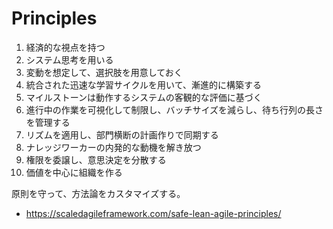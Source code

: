 # Principles

1. 経済的な視点を持つ
2. システム思考を用いる
3. 変動を想定して、選択肢を用意しておく
4. 統合された迅速な学習サイクルを用いて、漸進的に構築する
5. マイルストーンは動作するシステムの客観的な評価に基づく
6. 進行中の作業を可視化して制限し、バッチサイズを減らし、待ち行列の長さを管理する
7. リズムを適用し、部門横断の計画作りで同期する
8. ナレッジワーカーの内発的な動機を解き放つ
9. 権限を委譲し、意思決定を分散する
10. 価値を中心に組織を作る

原則を守って、方法論をカスタマイズする。

- https://scaledagileframework.com/safe-lean-agile-principles/
